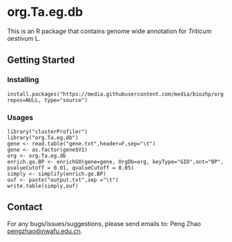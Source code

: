 # org.Ta.eg.db
This is an R package that contains genome wide annotation for *Triticum aestivum* L.
## Getting Started
### Installing
    install.packages("https://media.githubusercontent.com/media/biozhp/org.Ta.eg.db/master/org.Ta.eg.db.tar.gz", repos=NULL, type="source")
### Usages
    library("clusterProfiler")
    library("org.Ta.eg.db")
    gene <- read.table("gene.txt",header=F,sep="\t")
    gene <- as.factor(gene$V1)
    org <- org.Ta.eg.db
    enrich.go.BP <- enrichGO(gene=gene, OrgDb=org, keyType="GID",ont="BP", pvalueCutoff = 0.01, qvalueCutoff = 0.05)
    simply <- simplify(enrich.go.BP)
    ouf <- paste("output.txt",sep ="\t")
    write.table(simply,ouf)
## Contact
For any bugs/issues/suggestions, please send emails to: Peng Zhao pengzhao@nwafu.edu.cn.
